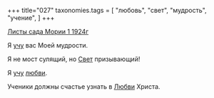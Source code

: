 +++
title="027"
taxonomies.tags = [
 "любовь",
 "свет",
 "мудрость",
 "учение",
]
+++

[Листы сада Мории 1 1924г](/agni/1924)

Я [учу](/tags/учение) вас Моей мудрости.   

Я не мост сулящий, но [Свет](/tags/свет) призывающий!   

Я [учу](/tags/учение) [любви](/tags/любовь).   

Ученики должны счастье узнать в [Любви](/tags/любовь) Христа.   

